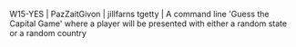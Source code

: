 W15-YES | PazZaitGivon | jillfarns tgetty | A command line 'Guess the Capital Game' where a player will be presented with either a random state or a random country

